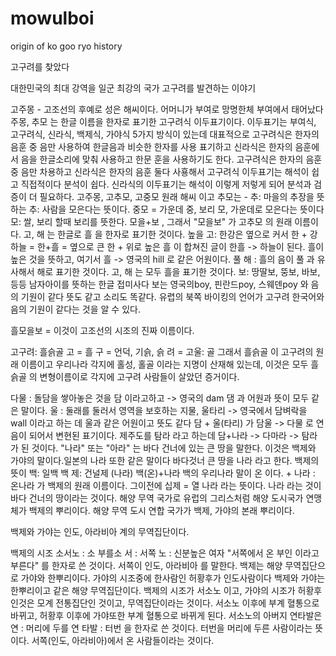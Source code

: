 # mowulboi
origin of ko goo ryo history

고구려를 찾았다

대한민국의 최대 강역을 일군 최강의 국가 고구려를 발견하는 이야기

고주몽 - 고조선의 후예로 성은 해씨이다. 어머니가 부여로 망명한체 부여에서 태어났다
주몽, 추모 는 한글 이름을 한자로 표기한 고구려식 이두표기이다.
이두표기는 부여식, 고구려식, 신라식, 백제식, 가야식 5가지 방식이 있는데
대표적으로 고구려식은 한자의 음훈 중 음만 사용하여 한글음과 비슷한 한자를 사용 표기하고
신라식은 한자의 음훈에서 음을 한글소리에 맞춰 사용하고 한문 훈을 사용하기도 한다.
고구려식은 한자의 음훈 중 음만 차용하고
신라식은 한자의 음훈 둘다 사횽해서
고구려식 이두표기는 해석이 쉽고 직접적이다 분석이 쉽다.
신라식의 이두표기는 해석이 이렇게 저렇게 되어 분석과 검증이 더 필요하다.
고주몽, 고추모, 고중모
원래 해씨 이고
추모는 - 추: 마을의 추장을 뜻하는 추: 사람을 모은다는 뜻이다.
중모 = 가운데 중, 보리 모, 가운데로 모은다는 뜻이다
모: 쌀, 보리 할때 보리를 뜻한다.
모을+보 , 그래서 "모을보" 가 고추모 의 원래 이름이다.
고, 해 는 한글로 흘 을 한자로 표기한 것이다.
높을 고: 한강은 옆으로 커서 한 + 강
하늘 = 한+흘 = 옆으로 큰 한 + 위로 높은 흘 이 합쳐진 글이 한흘 -> 하늘이 된다.
흘이 높은 것을 뜻하고, 여기서 흘 -> 영국의 hill 로 같은 어원이다.
풀 해 : 흘의 음이 풀 과 유사해서 해로 표기한 것이다.
고, 해 는 모두 흘을 표기한 것이다.
보: 땅딸보, 뚱보, 바보, 등등 남자아이를 뜻하는 한글 접미사다
보는 영국의boy, 핀란드poy, 스웨덴poy 와 음의 기원이 같다 뜻도 같고 소리도 똑같다.
유렵의 북쪽 바이킹의 언어가 고구려 한국어와 음의 기원이 같다는 것을 알 수 있다.

흘모을보 = 이것이 고조선의 시조의 진짜 이름이다.

고구려: 흘슭골
고 = 흘
구 = 언덕, 기슭, 슭
려 = 고울: 골
그래서 흘슭골 이 고구려의 원래 이름이고
우리나라 각지에 홀성, 홀골 이라는 지명이 산재해 있는데, 이것은 모두 흘슭골 의 변형이름이로
각지에 고구려 사람들이 살았던 증거이다.

다물 : 돌담을 쌓아놓은 것을 담 이라고하고 -> 영국의 dam 댐 과 어원과 뜻이 모두 같은 말이다.
울 : 둘래를 둘러서 영역을 보호하는 지물, 울타리 -> 영국에서 담벼락을 wall 이라고 하는 데 울과 같은 어원이고 뜻도 같다
담 + 울(타리) 가 담울 -> 다물 로 연음이 되어서 변현된 표기이다.
제주도를 탐라 라고 하는데 담+나라 -> 다마라 -> 탐라 가 된 것이다.
"나라" 또는 "아라" 는 바다 건너에 있는 큰 땅을 말한다. 이것은 백제와 가야의 말이다.일본의 나라 또한 같은 말이다 바다것너 큰 땅을 나라 라고 한다.
백제의 뜻이 백: 일백 백 제: 건널제 (나라)
백(온)+나라 백의 우리나라 말이 온 이다. + 나라 : 온나라 가 백제의 원래 이름이다.
그이전에 십제 = 열 나라 라는 뜻이다. 나라 라는 것이 바다 건너의 땅이라는 것이다. 해양 무역 국가로 유럽의 그리스처럼 해양 도시국가 연맹체가 백제의 뿌리이다.
해양 무역 도시 연합 국가가 백제, 가야의 본래 뿌리이다.

백제와 가야는 인도, 아라비아 계의 무역집단이다.

백제의 시조
소서노 : 소 부를소
서 : 서쪽
노 : 신분높은 여자 
"서쪽에서 온 부인 이라고 부른다" 를 한자로 쓴 것이다. 서쪽이 인도, 아라비아 를 말한다.
백제는 해양 무역집단으로 가야와 한뿌리이다. 가야의 시조중에 한사람인 허황후가 인도사람이다 백제와 가야는 한뿌리이고 같은 해양 무역집단이다.
백제의 시조가 서소노 이고, 가야의 시조가 허황후 인것은 모계 전통집단인 것이고, 무역집단이라는 것이다.
서소노 이후에 부계 혈통으로 바뀌고, 허황후 이후에 가야또한 부계 혈통으로 바뀌게 된다.
서소노의 아버지 연타발은
연 : 머리에 두를 연
타발 : 터번 을 한자로 쓴 것이다.
터번을 머리에 두른 사람이라는 뜻이다.
서쪽(인도, 아라비아)에서 온 사람들이라는 것이다.





